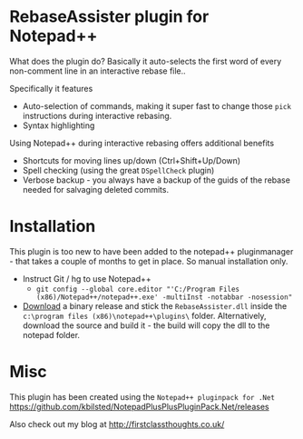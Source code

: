 # RebaseAssister plugin for Notepad++

What does the plugin do? Basically it auto-selects the first word of every non-comment line in an interactive rebase file..

Specifically it features

  * Auto-selection of commands, making it super fast to change those `pick` instructions during interactive rebasing.
  * Syntax highlighting

Using Notepad++ during interactive rebasing offers additional benefits 

  * Shortcuts for moving lines up/down (Ctrl+Shift+Up/Down)
  * Spell checking (using the great `DSpellCheck` plugin)
  * Verbose backup - you always have a backup of the guids of the rebase needed for salvaging deleted commits.
  
  
# Installation
This plugin is too new to have been added to the notepad++ pluginmanager - that takes a couple of months to get in place. So manual installation only.

  * Instruct Git / hg to use Notepad++
    * `git config --global core.editor "'C:/Program Files (x86)/Notepad++/notepad++.exe' -multiInst -notabbar -nosession"`
  * [Download](https://github.com/kbilsted/NppPluginRebaseAssister/releases) a binary release and stick the `RebaseAssister.dll` inside the `c:\program files (x86)\notepad++\plugins\` folder. Alternatively, download the source and build it - the build will copy the dll to the notepad folder.



# Misc
This plugin has been created using the `Notepad++ pluginpack for .Net` https://github.com/kbilsted/NotepadPlusPlusPluginPack.Net/releases

Also check out my blog at http://firstclassthoughts.co.uk/
 
